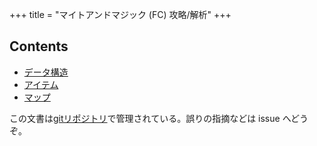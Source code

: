 +++
title = "マイトアンドマジック (FC) 攻略/解析"
+++

## Contents

* [データ構造](@/data-structure/_index.md)
* [アイテム](@/item/_index.md)
* [マップ](@/map/_index.md)

この文書は[gitリポジトリ](https://github.com/taotao54321/MightAndMagicJResource)で管理されている。誤りの指摘などは issue へどうぞ。
